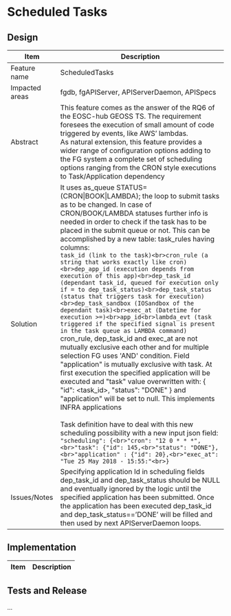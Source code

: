 # Scheduled Tasks

## Design
|Item|Description|
|---|---|
|Feature name|ScheduledTasks|
|Impacted areas|fgdb, fgAPIServer, APIServerDaemon, APISpecs|
|Abstract|This feature comes as the answer of the RQ6 of the EOSC-hub GEOSS TS. The requirement foresees the execution of small amount of code triggered by events, like AWS’ lambdas.<br>As natural extension, this feature provides a wider range of configuration options adding to the FG system a complete set of scheduling options ranging from the CRON style executions to Task/Application dependency|
|Solution|It uses as_queue STATUS=(CRON\|BOOK\|LAMBDA); the loop to submit tasks as to be changed. In case of CRON/BOOK/LAMBDA statuses further info is needed in order to check if the task has to be placed in the submit queue or not. This can be accomplished by a new table: task_rules having columns:<br>```task_id (link to the task)<br>cron_rule (a string that works exactly like cron)<br>dep_app_id (execution depends from execution of this app)<br>dep_task_id (dependant task_id, queued for execution only if = to dep_task_status)<br>dep_task_status (status that triggers task for execution)<br>dep_task_sandbox (IOSandbox of the dependant task)<br>exec_at (Datetime for execution >=)<br>app_id<br>lambda_evt (task triggered if the specified signal is present in the task queue as LAMBDA command)```<br>cron_rule, dep_task_id and exec_at are not mutually exclusive each other and for multiple selection FG uses 'AND' condition. Field "application" is mutually exclusive with task. At first execution the specified application will be executed and "task" value overwritten with: { "id": <task_id>, "status": "DONE" } and "application" will be set to null. This implements INFRA applications<br><br>Task definition have to deal with this new scheduling possibility with a new input json field:<br>```"scheduling": {<br>"cron": "12 0 * * *",<br>"task": {"id": 145,<br>"status": "DONE"},<br>"application" : {"id": 20},<br>"exec_at": "Tue 25 May 2018 - 15:55:"<br>}```
|Issues/Notes|Specifying application Id in scheduling fields dep_task_id and dep_task_status should be NULL and eventually ignored by the logic until the specified application has been submitted. Once the application has been executed dep_task_id and dep_task_status==’DONE’ will be filled and then used by next APIServerDaemon loops.|

## Implementation

|Item|Description|
|---|---|


## Tests and Release
…






